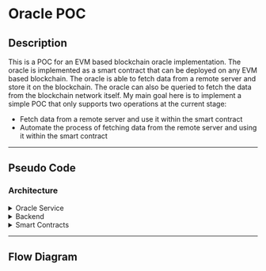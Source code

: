 # Oracle POC

## Description

This is a POC for an EVM based blockchain oracle implementation. The oracle is implemented as a smart contract that can be deployed on any EVM based blockchain. The oracle is able to fetch data from a remote server and store it on the blockchain. The oracle can also be queried to fetch the data from the blockchain network itself. My main goal here is to implement a simple POC that only supports two operations at the current stage:

-   Fetch data from a remote server and use it within the smart contract
-   Automate the process of fetching data from the remote server and using it within the smart contract

---

## Pseudo Code

[//]: # "write a description for the pseudo code of the oracle service, the backend and the smart contract"

### **Architecture**

<details>
<summary>Oracle Service</summary>
</details>

<details>
<summary>Backend</summary>
</details>

<details>
<summary>Smart Contracts</summary>
</details>

---

## Flow Diagram
